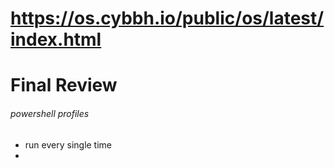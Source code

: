 # https://os.cybbh.io/public/os/latest/index.html
# Final Review
###### powershell profiles
- run every single time
- 
